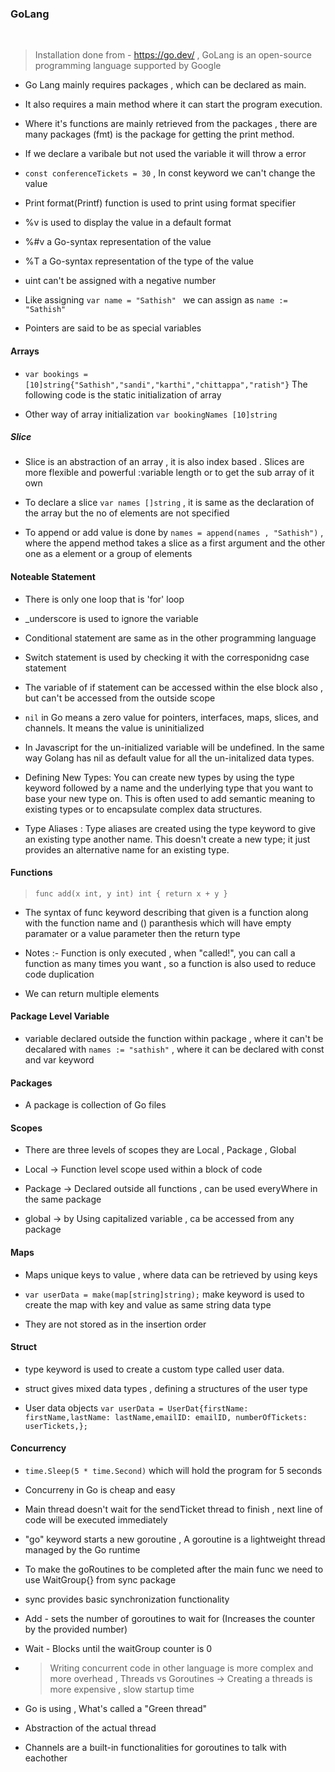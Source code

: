 ### GoLang

<br/>

> Installation done from - https://go.dev/ , GoLang is an open-source programming language supported by Google

- Go Lang mainly requires packages , which can be declared as main.

- It also requires a main method where it can start the program execution.

- Where it's functions are mainly retrieved from the packages , there are many packages (fmt) is the package for getting the print method.

- If we declare a varibale but not used the variable it will throw a error

- `const conferenceTickets = 30` , In const keyword we can't change the value

- Print format(Printf) function is used to print using format specifier

- %v is used to display the value in a default format

- %#v a Go-syntax representation of the value

- %T a Go-syntax representation of the type of the value

- uint can't be assigned with a negative number

- Like assigning `var name = "Sathish" ` we can assign as `name := "Sathish"`

- Pointers are said to be as special variables
  <br />

#### Arrays

- `var bookings = [10]string{"Sathish","sandi","karthi","chittappa","ratish"}` The following code is the static initialization of array

- Other way of array initialization `var bookingNames [10]string`
  <br />

##### Slice

- Slice is an abstraction of an array , it is also index based . Slices are more flexible and powerful :variable length or to get the sub array of it own

- To declare a slice `var names []string` , it is same as the declaration of the array but the no of elements are not specified

- To append or add value is done by `names = append(names , "Sathish")` , where the append method takes a slice as a first argument and the other one as a element or a group of elements

#### Noteable Statement

- There is only one loop that is 'for' loop

- \_underscore is used to ignore the variable

- Conditional statement are same as in the other programming language

- Switch statement is used by checking it with the corresponidng case statement

- The variable of if statement can be accessed within the else block also , but can't be accessed from the outside scope

- `nil` in Go means a zero value for pointers, interfaces, maps, slices, and channels. It means the value is uninitialized

- In Javascript for the un-initialized variable will be undefined. In the same way Golang has nil as default value for all the un-initalized data types.

- Defining New Types: You can create new types by using the type keyword followed by a name and the underlying type that you want to base your new type on. This is often used to add semantic meaning to existing types or to encapsulate complex data structures.

- Type Aliases : Type aliases are created using the type keyword to give an existing type another name. This doesn't create a new type; it just provides an alternative name for an existing type.

#### Functions

> `func add(x int, y int) int { return x + y }`

- The syntax of func keyword describing that given is a function along with the function name and () paranthesis which will have empty paramater or a value parameter then the return type

- Notes :- Function is only executed , when "called!",
  you can call a function as many times you want , so a function is also used to reduce code duplication

- We can return multiple elements

#### Package Level Variable

- variable declared outside the function within package , where it can't be decalared with `names := "sathish"` , where it can be declared with const and var keyword

#### Packages

- A package is collection of Go files

#### Scopes

- There are three levels of scopes they are Local , Package , Global

- Local -> Function level scope used within a block of code

- Package -> Declared outside all functions , can be used everyWhere in the same package

- global -> by Using capitalized variable , ca be accessed from any package

#### Maps

- Maps unique keys to value , where data can be retrieved by using keys

- `var userData = make(map[string]string);` make keyword is used to create the map with key and value as same string data type

- They are not stored as in the insertion order

#### Struct

- type keyword is used to create a custom type called user data.

- struct gives mixed data types , defining a structures of the user type

- User data objects `var userData = UserDat{firstName: firstName,lastName: lastName,emailID: emailID,
numberOfTickets: userTickets,};`

#### Concurrency

- `time.Sleep(5 * time.Second)` which will hold the program for 5 seconds

- Concurreny in Go is cheap and easy

- Main thread doesn't wait for the sendTicket thread to finish , next line of code will be executed immediately

- "go" keyword starts a new goroutine , A goroutine is a lightweight thread managed by the Go runtime

- To make the goRoutines to be completed after the main func we need to use WaitGroup{} from sync package

- sync provides basic synchronization functionality

- Add - sets the number of goroutines to wait for
  (Increases the counter by the provided number)

- Wait - Blocks until the waitGroup counter is 0

- > Writing concurrent code in other language is more complex and more overhead , Threads vs Goroutines -> Creating a threads is more expensive , slow startup time

- Go is using , What's called a "Green thread"

- Abstraction of the actual thread

- Channels are a built-in functionalities for goroutines to talk with eachother
